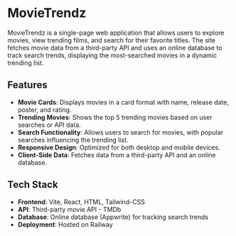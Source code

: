 # MovieTrendz

MovieTrendz is a single-page web application that allows users to explore movies, view trending films, and search for their favorite titles. The site fetches movie data from a third-party API and uses an online database to track search trends, displaying the most-searched movies in a dynamic trending list.

## Features

- **Movie Cards**: Displays movies in a card format with name, release date, poster, and rating.
- **Trending Movies**: Shows the top 5 trending movies based on user searches or API data.
- **Search Functionality**: Allows users to search for movies, with popular searches influencing the trending list.
- **Responsive Design**: Optimized for both desktop and mobile devices.
- **Client-Side Data**: Fetches data from a third-party API and an online database.

## Tech Stack

- **Frontend**: Vite, React, HTML, Tailwind-CSS
- **API**: Third-party movie API - TMDb
- **Database**: Online database (Appwrite) for tracking search trends
- **Deployment**: Hosted on Railway
